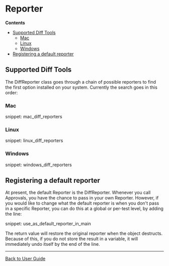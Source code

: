 <a id="top"></a>

# Reporter



<!-- START doctoc generated TOC please keep comment here to allow auto update -->
<!-- DON'T EDIT THIS SECTION, INSTEAD RE-RUN doctoc TO UPDATE -->
**Contents**

- [Supported Diff Tools](#supported-diff-tools)
  - [Mac](#mac)
  - [Linux](#linux)
  - [Windows](#windows)
- [Registering a default reporter](#registering-a-default-reporter)

<!-- END doctoc generated TOC please keep comment here to allow auto update -->

## Supported Diff Tools

The DiffReporter class goes through a chain of possible reporters to find the first option installed on your system.
Currently the search goes in this order:

### Mac

snippet: mac_diff_reporters

### Linux

snippet: linux_diff_reporters

### Windows

snippet: windows_diff_reporters

## Registering a default reporter

At present, the default Reporter is the DiffReporter. Whenever you call Approvals, you have the chance to pass in your own Reporter. However, if you would like to change what the default reporter is when you don't pass in a specific Reporter, you can do this at a global or per-test level, by adding the line:

snippet: use_as_default_reporter_in_main

The return value will restore the original reporter when the object destructs. Because of this, if you do not store the result in a variable, it will immediately undo itself by the end of the line.


---

[Back to User Guide](/doc/README.md#top)
